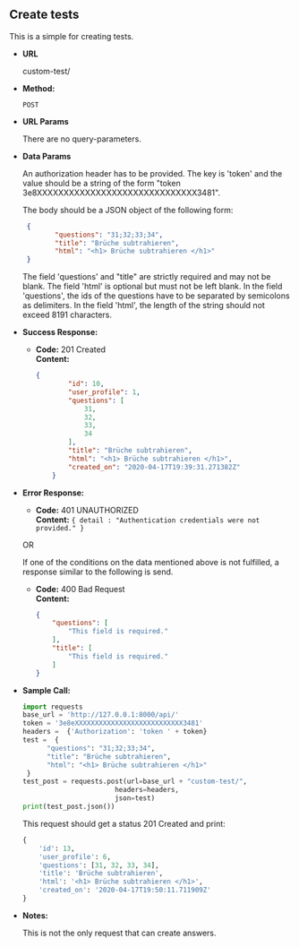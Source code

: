 **Create tests**
----
  This is a simple for creating tests. 
  
* **URL**

  custom-test/

* **Method:**

  `POST` 
  
*  **URL Params**

    There are no query-parameters. 
  
  
* **Data Params**

    An authorization header has to be provided. The key is 'token' 
    and the value should be a string of the form "token 3e8XXXXXXXXXXXXXXXXXXXXXXXXXXXXXX3481". 
    
    The body should be a JSON object of the following form: <br>
    
    ```json
     {
            "questions": "31;32;33;34",
            "title": "Brüche subtrahieren",
            "html": "<h1> Brüche subtrahieren </h1>"
     }
    ```
    
    The field 'questions' and "title" are strictly required and may not be blank. The field 'html' is optional but 
    must not be left blank. In the field 'questions', the ids of the questions have to be separated by semicolons as 
    delimiters.  In the field 'html', the length of the string should not exceed 8191 characters. 
    
* **Success Response:**

  * **Code:** 201 Created <br />
    **Content:** 
    ```json
    {
            "id": 10,
            "user_profile": 1,
            "questions": [
                31,
                32,
                33,
                34
            ],
            "title": "Brüche subtrahieren",
            "html": "<h1> Brüche subtrahieren </h1>",
            "created_on": "2020-04-17T19:39:31.271382Z"
        }
    ```
 
* **Error Response:**

  * **Code:** 401 UNAUTHORIZED <br />
    **Content:** `{ detail : "Authentication credentials were not provided." }`

  OR
    
  If one of the conditions on the data mentioned above is not fulfilled, a response similar to the following is send. 
  * **Code:** 400 Bad Request <br />
    **Content:** 
    ```json
    {
        "questions": [
            "This field is required."
        ],
        "title": [
            "This field is required."
        ]
    }
    ```
    
* **Sample Call:**

   ```python
   import requests
   base_url = 'http://127.0.0.1:8000/api/'
   token = '3e8eXXXXXXXXXXXXXXXXXXXXXXXXXXX3481'
   headers =  {'Authorization': 'token ' + token}
   test =  {
         "questions": "31;32;33;34",
         "title": "Brüche subtrahieren",
         "html": "<h1> Brüche subtrahieren </h1>"
    }
   test_post = requests.post(url=base_url + "custom-test/",
                          headers=headers,
                          json=test)
  print(test_post.json())
  ``` 
     
  This request should get a status 201 Created and print:
  ```python
  {
      'id': 13, 
      'user_profile': 6, 
      'questions': [31, 32, 33, 34], 
      'title': 'Brüche subtrahieren', 
      'html': '<h1> Brüche subtrahieren </h1>', 
      'created_on': '2020-04-17T19:50:11.711909Z'
  }
  ```
    
* **Notes:**

    This is not the only request that can create answers. 
